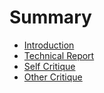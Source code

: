 # Summary

* [Introduction](README.md)
* [Technical Report](technical-report.md)
* [Self Critique](self-critique.md)
* [Other Critique](other-critique.md)

